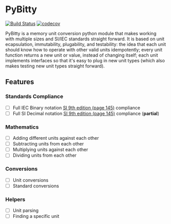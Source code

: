 # PyBitty

[![Build Status](https://travis-ci.org/the-forges/pybitty.svg?branch=main)](https://travis-ci.org/the-forges/pybitty) [![codecov](https://codecov.io/gh/the-forges/pybitty/branch/master/graph/badge.svg)](https://codecov.io/gh/the-forges/pybitty)

PyBitty is a memory unit conversion python module that makes working with multiple sizes and SI/IEC standards straight forward. It is based on unit ecapsulation, immutability, plugability, and testability: the idea that each unit should know how to operate with other valid units idempotently; every unit function returns a new unit or value, instead of changing itself; each unit implements interfaces so that it's easy to plug in new unit types (which also makes testing new unit types straight forward).

## Features

### Standards Compliance

- [ ] Full IEC Binary notation [SI 9th edition (page 145)](https://www.bipm.org/utils/common/pdf/si-brochure/SI-Brochure-9.pdf) compliance
- [ ] Full SI Decimal notation [SI 9th edition (page 145)](https://www.bipm.org/utils/common/pdf/si-brochure/SI-Brochure-9.pdf) compliance (**partial**)

### Mathematics

- [ ] Adding different units against each other
- [ ] Subtracting units from each other
- [ ] Multiplying units against each other
- [ ] Dividing units from each other

### Conversions

- [ ] Unit conversions
- [ ] Standard conversions

### Helpers

- [ ] Unit parsing
- [ ] Finding a specific unit
